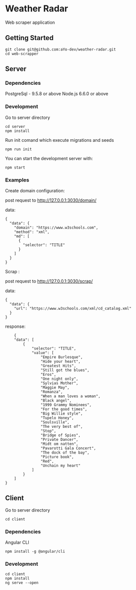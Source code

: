 # Weather Radar
Web scraper application

## Getting Started

```shell
git clone git@github.com:aYo-dev/weather-radar.git
cd web-scrapper
```

## Server

### Dependencies

PostgreSql - 9.5.8 or above
Node.js 6.6.0 or above

### Development

Go to server directory

```shell
cd server
npm install
```

Run init comand which execute migrations and seeds

```shell
npm run init
```

You can start the development server with:

```shell
npm start
```

### Examples

Create domain configuration:

post request to http://127.0.0.1:3030/domain/

data: 
``` shell
{
  "data": {
    "domain": "https://www.w3schools.com",
    "method": "xml",
    "md": [
      {
        "selector": "TITLE"
      }
    ]
  }
}
```

Scrap :

post request to http://127.0.0.1:3030/scrap/

data: 
``` shell
{
  "data": {
    "url": "https://www.w3schools.com/xml/cd_catalog.xml"
  }
}
```

response: 

``` shell
    {
    "data": [
        {
            "selector": "TITLE",
            "value": [
                "Empire Burlesque",
                "Hide your heart",
                "Greatest Hits",
                "Still got the blues",
                "Eros",
                "One night only",
                "Sylvias Mother",
                "Maggie May",
                "Romanza",
                "When a man loves a woman",
                "Black angel",
                "1999 Grammy Nominees",
                "For the good times",
                "Big Willie style",
                "Tupelo Honey",
                "Soulsville",
                "The very best of",
                "Stop",
                "Bridge of Spies",
                "Private Dancer",
                "Midt om natten",
                "Pavarotti Gala Concert",
                "The dock of the bay",
                "Picture book",
                "Red",
                "Unchain my heart"
            ]
        }
    ]
}
```

## Client

Go to server directory

```shell
cd client
```

### Dependencies

 Angular CLI

```shell
npm install -g @angular/cli
```

### Development

```shell
cd client
npm install
ng serve --open
```